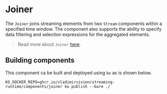 # Joiner

The `Joiner` joins streaming elements from two `Stream` components within a specified time window. The component also
supports the ability to specify data filtering and selection expressions for the aggregated elements.

> Read more about `Joiner` [here](../../docs/joiner-component.md).

## Building components
This component ca be built and deployed using `ko` as is shown below.

```
KO_DOCKER_REPO=ghcr.io/vladimirvivien/streaming-runtime/components/joiner ko publish --bare ./
```
